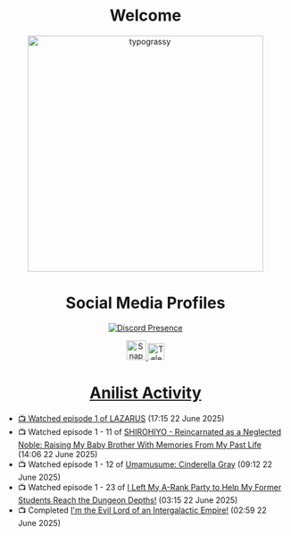 <div align="center">

# Welcome
<a href="https://github.com/kawarimidoll/typograssy">
    <img alt="typograssy" src="https://typograssy.deno.dev/api?text=%E3%82%88%E3%81%86%E3%81%93%E3%81%9D%E3%81%BF%E3%81%AA%E3%81%95%E3%82%93%20-%20Sheby--&&l0=none&l1=82d9d0&l2=027353&l3=038c4c&l4=01402e&bg=none&frame=none&speed=100&comment=" width="421.99">
</a>

</div>

<div align="center">

# Social Media Profiles

[![Discord Presence](https://lanyard.cnrad.dev/api/612532963938271232)](https://discord.com/users/612532963938271232)


<a href="https://www.snapchat.com/add/a.sheby" title="Snapchat Profile">
    <img src="https://www.freepnglogos.com/uploads/snapchat-logo-png-0.png" width="35" alt="Snapchat Logo" />


<a href="https://t.me/ASheby" title="Telegram Profile">
    <img src="https://www.freepnglogos.com/uploads/telegram-logo-png-0.png" width="30" alt="Telegram Logo" />


</div>

<div align="center">

# Anilist Activity

</div>

<!-- ANILIST_ACTIVITY:start -->

-   📺 Watched episode 1 of [LAZARUS](https://anilist.co/anime/167336) (17:15 22 June 2025)
-   📺 Watched episode 1 - 11 of [SHIROHIYO - Reincarnated as a Neglected Noble: Raising My Baby Brother With Memories From My Past Life](https://anilist.co/anime/179541) (14:06 22 June 2025)
-   📺 Watched episode 1 - 12 of [Umamusume: Cinderella Gray](https://anilist.co/anime/180516) (09:12 22 June 2025)
-   📺 Watched episode 1 - 23 of [I Left My A-Rank Party to Help My Former Students Reach the Dungeon Depths!](https://anilist.co/anime/180812) (03:15 22 June 2025)
-   📺 Completed [I'm the Evil Lord of an Intergalactic Empire!](https://anilist.co/anime/183274) (02:59 22 June 2025)

<!-- ANILIST_ACTIVITY:end -->
